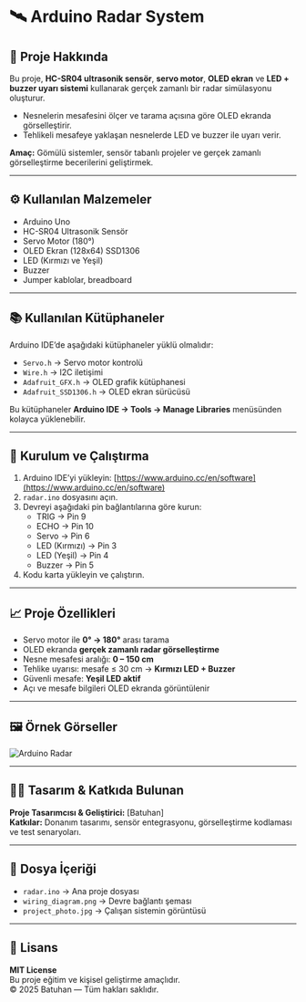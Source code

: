 # 🛰️ Arduino Radar System  

## 🔹 Proje Hakkında  
Bu proje, **HC-SR04 ultrasonik sensör**, **servo motor**, **OLED ekran** ve **LED + buzzer uyarı sistemi** kullanarak gerçek zamanlı bir radar simülasyonu oluşturur.  

- Nesnelerin mesafesini ölçer ve tarama açısına göre OLED ekranda görselleştirir.  
- Tehlikeli mesafeye yaklaşan nesnelerde LED ve buzzer ile uyarı verir.  

**Amaç:** Gömülü sistemler, sensör tabanlı projeler ve gerçek zamanlı görselleştirme becerilerini geliştirmek.

---

## ⚙️ Kullanılan Malzemeler  
- Arduino Uno  
- HC-SR04 Ultrasonik Sensör  
- Servo Motor (180°)  
- OLED Ekran (128x64) SSD1306  
- LED (Kırmızı ve Yeşil)  
- Buzzer  
- Jumper kablolar, breadboard  

---

## 📚 Kullanılan Kütüphaneler  
Arduino IDE’de aşağıdaki kütüphaneler yüklü olmalıdır:  

- `Servo.h` → Servo motor kontrolü  
- `Wire.h` → I2C iletişimi  
- `Adafruit_GFX.h` → OLED grafik kütüphanesi  
- `Adafruit_SSD1306.h` → OLED ekran sürücüsü  

Bu kütüphaneler **Arduino IDE → Tools → Manage Libraries** menüsünden kolayca yüklenebilir.

---

## 🔧 Kurulum ve Çalıştırma  
1. Arduino IDE’yi yükleyin: [https://www.arduino.cc/en/software](https://www.arduino.cc/en/software)  
2. `radar.ino` dosyasını açın.  
3. Devreyi aşağıdaki pin bağlantılarına göre kurun:  
   - TRIG → Pin 9  
   - ECHO → Pin 10  
   - Servo → Pin 6  
   - LED (Kırmızı) → Pin 3  
   - LED (Yeşil) → Pin 4  
   - Buzzer → Pin 5  
4. Kodu karta yükleyin ve çalıştırın.  

---

## 📈 Proje Özellikleri  
- Servo motor ile **0° → 180°** arası tarama  
- OLED ekranda **gerçek zamanlı radar görselleştirme**  
- Nesne mesafesi aralığı: **0 – 150 cm**  
- Tehlike uyarısı: mesafe ≤ 30 cm → **Kırmızı LED + Buzzer**  
- Güvenli mesafe: **Yeşil LED aktif**  
- Açı ve mesafe bilgileri OLED ekranda görüntülenir  

---

## 🖼️ Örnek Görseller  
![Arduino Radar](https://github.com/user-attachments/assets/a30cadef-e719-4064-b46b-564498a21f8c)  

---

## 👨‍💻 Tasarım & Katkıda Bulunan  
**Proje Tasarımcısı & Geliştirici:** [Batuhan]  
**Katkılar:** Donanım tasarımı, sensör entegrasyonu, görselleştirme kodlaması ve test senaryoları.  

---

## 📁 Dosya İçeriği  
- `radar.ino` → Ana proje dosyası  
- `wiring_diagram.png` → Devre bağlantı şeması  
- `project_photo.jpg` → Çalışan sistemin görüntüsü  

---

## 📜 Lisans  
**MIT License**  
Bu proje eğitim ve kişisel geliştirme amaçlıdır.  
© 2025 Batuhan — Tüm hakları saklıdır.
